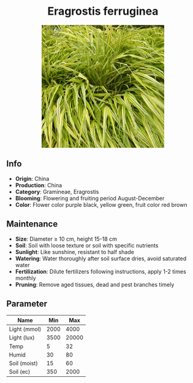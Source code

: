 <h1 align='center'>Eragrostis ferruginea</h1>
<p align="center">
    <img 
        align='center'
        width='320'
        src="../images/eragrostis ferruginea.png" 
        alt='Eragrostis ferruginea' />
</p>

## Info

 - **Origin**: China
 - **Production**: China
 - **Category**: Gramineae, Eragrostis
 - **Blooming**: Flowering and fruiting period August-December
 - **Color**: Flower color purple black, yellow green, fruit color red brown

## Maintenance

 - **Size**: Diameter ≥ 10 cm, height 15-18 cm
 - **Soil**: Soil with loose texture or soil with specific nutrients
 - **Sunlight**: Like sunshine, resistant to half shade
 - **Watering**: Water thoroughly after soil surface dries, avoid saturated water
 - **Fertilization**: Dilute fertilizers following instructions, apply 1-2 times monthly
 - **Pruning**: Remove aged tissues, dead and pest branches timely

## Parameter

| Name         | Min  | Max   |
|--------------|------|-------|
| Light (mmol) | 2000 | 4000  |
| Light (lux)  | 3500 | 20000 |
| Temp         | 5    | 32    |
| Humid        | 30   | 80    |
| Soil (moist) | 15   | 60    |
| Soil (ec)    | 350  | 2000  |
